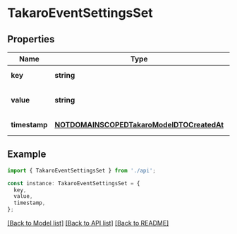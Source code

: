 # TakaroEventSettingsSet

## Properties

| Name          | Type                                                                                    | Description | Notes                             |
| ------------- | --------------------------------------------------------------------------------------- | ----------- | --------------------------------- |
| **key**       | **string**                                                                              |             | [default to undefined]            |
| **value**     | **string**                                                                              |             | [optional] [default to undefined] |
| **timestamp** | [**NOTDOMAINSCOPEDTakaroModelDTOCreatedAt**](NOTDOMAINSCOPEDTakaroModelDTOCreatedAt.md) |             | [default to undefined]            |

## Example

```typescript
import { TakaroEventSettingsSet } from './api';

const instance: TakaroEventSettingsSet = {
  key,
  value,
  timestamp,
};
```

[[Back to Model list]](../README.md#documentation-for-models) [[Back to API list]](../README.md#documentation-for-api-endpoints) [[Back to README]](../README.md)
